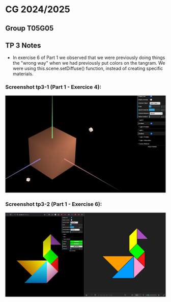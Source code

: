 # CG 2024/2025

## Group T05G05

## TP 3 Notes

- In exercise 6 of Part 1 we observed that we were previously doing things the "wrong way" when we had previously put colors on the tangram. We were using this.scene.setDiffuse() function, instead of creating specific materials.  

### Screenshot tp3-1 (Part 1 - Exercice 4):

![Screenshot 1](screenshots/cg-t05g05-tp3-1.png)

### Screenshot tp3-2 (Part 1 - Exercise 6):

![Screenshot 2](screenshots/cg-t05g05-tp3-2.png)

